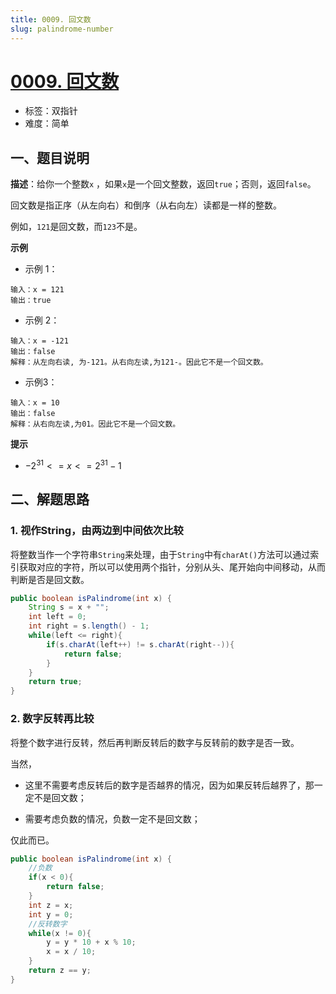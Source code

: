```yaml
---
title: 0009. 回文数
slug: palindrome-number
---
```


# [0009. 回文数](https://leetcode.cn/problems/palindrome-number/)

- 标签：双指针
- 难度：简单

## 一、题目说明

**描述**：给你一个整数`x` ，如果`x`是一个回文整数，返回`true`；否则，返回`false`。

回文数是指正序（从左向右）和倒序（从右向左）读都是一样的整数。

例如，`121`是回文数，而`123`不是。

**示例**

* 示例 1：

```text
输入：x = 121
输出：true
```

* 示例 2：

```text
输入：x = -121
输出：false
解释：从左向右读, 为-121。从右向左读,为121-。因此它不是一个回文数。
```

* 示例3：

```text
输入：x = 10
输出：false
解释：从右向左读,为01。因此它不是一个回文数。
```

**提示**

* $-2^{31} <= x <= 2^{31} - 1$

## 二、解题思路

### 1. 视作String，由两边到中间依次比较

将整数当作一个字符串`String`来处理，由于`String`中有`charAt()`方法可以通过索引获取对应的字符，所以可以使用两个指针，分别从头、尾开始向中间移动，从而判断是否是回文数。

```java
public boolean isPalindrome(int x) {
    String s = x + "";
    int left = 0;
    int right = s.length() - 1;
    while(left <= right){
        if(s.charAt(left++) != s.charAt(right--)){
            return false;
        }
    }
    return true;
}
```

### 2. 数字反转再比较

将整个数字进行反转，然后再判断反转后的数字与反转前的数字是否一致。

当然，

* 这里不需要考虑反转后的数字是否越界的情况，因为如果反转后越界了，那一定不是回文数；

* 需要考虑负数的情况，负数一定不是回文数；

仅此而已。

```java
public boolean isPalindrome(int x) {
    //负数
    if(x < 0){
        return false;
    }
    int z = x;
    int y = 0;
    //反转数字
    while(x != 0){
        y = y * 10 + x % 10;
        x = x / 10;
    }
    return z == y;
}
```
